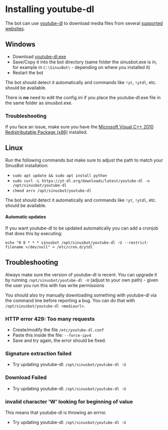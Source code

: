 # Installing youtube-dl

The bot can use [youtube-dl](https://rg3.github.io/youtube-dl/) to download media files from several [supported websites](http://rg3.github.io/youtube-dl/supportedsites.html).

## Windows

- Download [youtube-dl.exe](https://yt-dl.org/downloads/latest/youtube-dl.exe)
- Save/Copy it into the bot directory (same folder the sinusbot.exe is in, for example in `C:\SinusBot\` - depending on where you installed it)
- Restart the bot

The bot should detect it automatically and commands like `!yt`, `!ytdl`, etc. should be available.

There is **no** need to edit the config.ini if you place the youtube-dl.exe file in the same folder as sinusbot.exe.

### Troubleshooting

If you face an issue, make sure you have the [Microsoft Visual C++ 2010 Redistributable Package (x86)](https://www.microsoft.com/en-US/download/details.aspx?id=5555) installed.

## Linux

Run the following commands but make sure to adjust the path to match your SinusBot installation:

  * `sudo apt update && sudo apt install python`
  * `sudo curl -L https://yt-dl.org/downloads/latest/youtube-dl -o /opt/sinusbot/youtube-dl`
  * `chmod a+rx /opt/sinusbot/youtube-dl`

The bot should detect it automatically and commands like `!yt`, `!ytdl`, etc. should be available.

#### Automatic updates

If you want youtube-dl to be updated automatically you can add a cronjob that does this by executing:

`echo "0 0 * * * sinusbot /opt/sinusbot/youtube-dl -U --restrict-filename >/dev/null" > /etc/cron.d/ytdl`

## Troubleshooting

Always make sure the version of youtube-dl is recent. You can upgrade it by running `/opt/sinusbot/youtube-dl -U` (adjust to your own path) - given the user you run this with has write permissions

You should also try manually downloading something with youtube-dl via the command line before reporting a bug. You can do that with `/opt/sinusbot/youtube-dl <mediaurl>`.

### HTTP error 429: Too many requests

* Create/modify the file `/etc/youtube-dl.conf`
* Paste this inside the file: `--force-ipv4`
* Save and try again, the error should be fixed.

### Signature extraction failed

* Try updating youtube-dl: `/opt/sinusbot/youtube-dl -U`

### Download Failed

* Try updating youtube-dl: `/opt/sinusbot/youtube-dl -U`

### invalid character 'W' looking for beginning of value

This means that youtube-dl is throwing an errror.

*  Try updating youtube-dl: `/opt/sinusbot/youtube-dl -U`